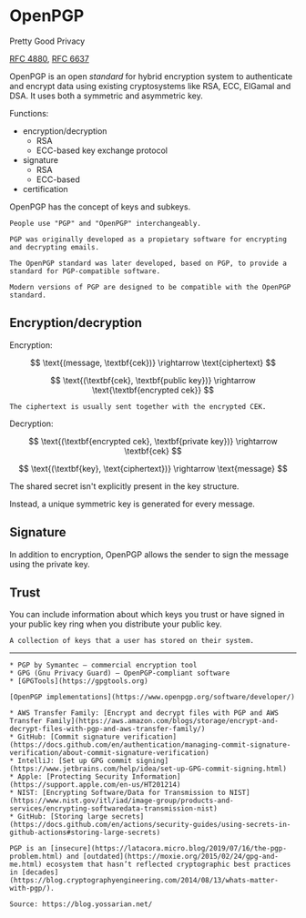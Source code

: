 # OpenPGP

Pretty Good Privacy

[RFC 4880](https://datatracker.ietf.org/doc/html/rfc4880), [RFC 6637](https://datatracker.ietf.org/doc/html/rfc6637)

OpenPGP is an open _standard_ for hybrid encryption system to authenticate and encrypt data using existing cryptosystems like RSA, ECC, ElGamal and DSA. It uses both a symmetric and asymmetric key.

Functions:

* encryption/decryption
  * RSA
  * ECC-based key exchange protocol
* signature
  * RSA
  * ECC-based
* certification

OpenPGP has the concept of keys and subkeys.

```admonish note title="OpenPGP vs. PGP"
People use "PGP" and "OpenPGP" interchangeably.

PGP was originally developed as a propietary software for encrypting and decrypting emails.

The OpenPGP standard was later developed, based on PGP, to provide a standard for PGP-compatible software.

Modern versions of PGP are designed to be compatible with the OpenPGP standard.
```

## Encryption/decryption

Encryption:

$$
\text{(message, \textbf{cek})} \rightarrow \text{ciphertext}
$$

$$
\text{(\textbf{cek}, \textbf{public key})} \rightarrow \text{\textbf{encrypted cek}}
$$

~~~admonish note
The ciphertext is usually sent together with the encrypted CEK. 
~~~

Decryption:

$$
\text{(\textbf{encrypted cek}, \textbf{private key})} \rightarrow \textbf{cek}
$$

$$
\text{(\textbf{key}, \text{ciphertext})} \rightarrow \text{message}
$$

The shared secret isn't explicitly present in the key structure. 

Instead, a unique symmetric key is generated for every message.

## Signature

In addition to encryption, OpenPGP allows the sender to sign the message using the private key.

## Trust

You can include information about which keys you trust or have signed in your public key ring when you distribute your public key.

~~~admonish note title="Keyring"
A collection of keys that a user has stored on their system.
~~~

---

```admonish info title="Implementations"
* PGP by Symantec — commercial encryption tool
* GPG (Gnu Privacy Guard) — OpenPGP-compliant software
* [GPGTools](https://gpgtools.org)

[OpenPGP implementations](https://www.openpgp.org/software/developer/)
```

```admonish question title="Who's using PGP?"
* AWS Transfer Family: [Encrypt and decrypt files with PGP and AWS Transfer Family](https://aws.amazon.com/blogs/storage/encrypt-and-decrypt-files-with-pgp-and-aws-transfer-family/)
* GitHub: [Commit signature verification](https://docs.github.com/en/authentication/managing-commit-signature-verification/about-commit-signature-verification)
* IntelliJ: [Set up GPG commit signing](https://www.jetbrains.com/help/idea/set-up-GPG-commit-signing.html)
* Apple: [Protecting Security Information](https://support.apple.com/en-us/HT201214)
* NIST: [Encrypting Software/Data for Transmission to NIST](https://www.nist.gov/itl/iad/image-group/products-and-services/encrypting-softwaredata-transmission-nist)
* GitHub: [Storing large secrets](https://docs.github.com/en/actions/security-guides/using-secrets-in-github-actions#storing-large-secrets)
```

```admonish warning
PGP is an [insecure](https://latacora.micro.blog/2019/07/16/the-pgp-problem.html) and [outdated](https://moxie.org/2015/02/24/gpg-and-me.html) ecosystem that hasn’t reflected cryptographic best practices in [decades](https://blog.cryptographyengineering.com/2014/08/13/whats-matter-with-pgp/).

Source: https://blog.yossarian.net/
```
